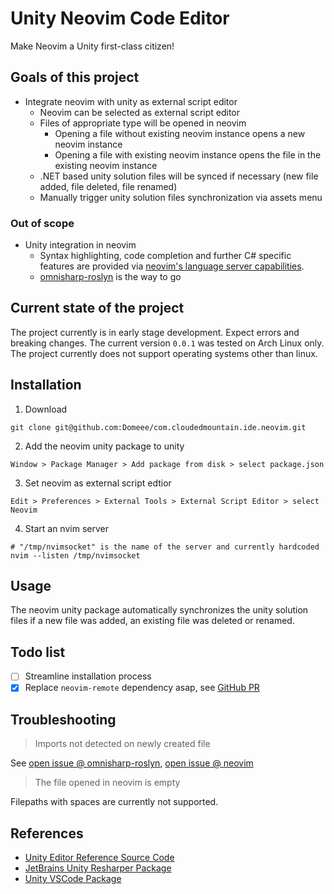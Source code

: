 # Unity Neovim Code Editor

Make Neovim a Unity first-class citizen!

## Goals of this project

- Integrate neovim with unity as external script editor
  - Neovim can be selected as external script editor
  - Files of appropriate type will be opened in neovim
    - Opening a file without existing neovim instance opens a new neovim instance
    - Opening a file with existing neovim instance opens the file in the existing neovim instance
  - .NET based unity solution files will be synced if necessary (new file added, file deleted, file renamed)
  - Manually trigger unity solution files synchronization via assets menu

### Out of scope

- Unity integration in neovim
  - Syntax highlighting, code completion and further C# specific features are provided via [neovim's language server capabilities](https://neovim.io/doc/user/lsp.html).
  - [omnisharp-roslyn](https://github.com/OmniSharp/omnisharp-roslyn) is the way to go

## Current state of the project

The project currently is in early stage development. Expect errors and breaking changes.
The current version `0.0.1` was tested on Arch Linux only. The project currently does not support operating systems other than linux.

## Installation

1. Download

```
git clone git@github.com:Domeee/com.cloudedmountain.ide.neovim.git
```

2. Add the neovim unity package to unity

```
Window > Package Manager > Add package from disk > select package.json
```

3. Set neovim as external script edtior

```
Edit > Preferences > External Tools > External Script Editor > select Neovim
```

4. Start an nvim server

```
# "/tmp/nvimsocket" is the name of the server and currently hardcoded
nvim --listen /tmp/nvimsocket
```

## Usage

The neovim unity package automatically synchronizes the unity solution files if a new file was added, an existing file was deleted or renamed.

## Todo list

- [ ] Streamline installation process
- [x] Replace `neovim-remote` dependency asap, see [GitHub PR](https://github.com/neovim/neovim/pull/17439)

## Troubleshooting

> Imports not detected on newly created file

See [open issue @ omnisharp-roslyn](https://github.com/OmniSharp/omnisharp-roslyn/issues/2250), [open issue @ neovim](https://github.com/neovim/neovim/issues/14042)

> The file opened in neovim is empty

Filepaths with spaces are currently not supported.

## References

- [Unity Editor Reference Source Code](https://github.com/Unity-Technologies/UnityCsReference/tree/master)
- [JetBrains Unity Resharper Package](https://github.com/JetBrains/resharper-unity)
- [Unity VSCode Package](https://github.com/Unity-Technologies/com.unity.ide.vscode/tree/master/Packages/com.unity.ide.vscode)
